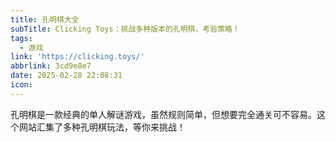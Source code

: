 ```yaml
---
title: 孔明棋大全
subTitle: Clicking Toys：挑战多种版本的孔明棋，考验策略！
tags:
  - 游戏
link: 'https://clicking.toys/'
abbrlink: 3cd9e8e7
date: 2025-02-28 22:08:31
icon:
---
```


孔明棋是一款经典的单人解谜游戏，虽然规则简单，但想要完全通关可不容易。这个网站汇集了多种孔明棋玩法，等你来挑战！